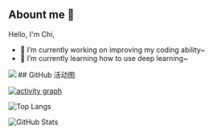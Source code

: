 ## Abount me 👋

<!--
**zc-edu/zc-edu** is a ✨ _special_ ✨ repository because its `README.md` (this file) appears on your GitHub profile.

Here are some ideas to get you started:

- 🔭 I’m currently working on ...
- 🌱 I’m currently learning ...
- 👯 I’m looking to collaborate on ...
- 🤔 I’m looking for help with ...
- 💬 Ask me about ...
- 📫 How to reach me: ...
- 😄 Pronouns: ...
- ⚡ Fun fact: ...
-->
Hello, I'm Chi, 
- 🔭 I’m currently working on improving my coding ability~
- 🌱 I’m currently learning how to use deep learning~
<p>  <img align="left" src="https://github-profile-trophy.vercel.app/?username=zc-edu&theme=onedark&column=-1&margin-w=15" /></p>
## GitHub 活动图

[![activity graph](https://github-readme-activity-graph.vercel.app/graph?username=zc-edu&theme=merko&custom_title=Chi%20活动图&hide_border=true&point=FFFFFF&days=50)](https://github.com/zc-edu)

![Top Langs](https://github-readme-stats.vercel.app/api/top-langs/?username=zc-edu&layout=compact&theme=radical)

![GitHub Stats](https://github-readme-stats.vercel.app/api?username=zc-edu&show_icons=true&theme=radical)



